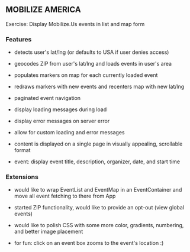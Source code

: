 ## MOBILIZE AMERICA

Exercise: Display Mobilize.Us events in list and map form

### Features

- detects user's lat/lng (or defaults to USA if user denies access)
- geocodes ZIP from user's lat/lng and loads events in user's area
- populates markers on map for each currently loaded event
- redraws markers with new events and recenters map with new lat/lng
- paginated event navigation

- display loading messages during load
- display error messages on server error
- allow for custom loading and error messages

- content is displayed on a single page in visually appealing, scrollable format
- event: display event title, description, organizer, date, and start time

### Extensions

- would like to wrap EventList and EventMap in an EventContainer and move all event fetching to there from App
- started ZIP functionality, would like to provide an opt-out (view global events)
- would like to polish CSS with some more color, gradients, numbering, and better image placement

- for fun: click on an event box zooms to the event's location :)
